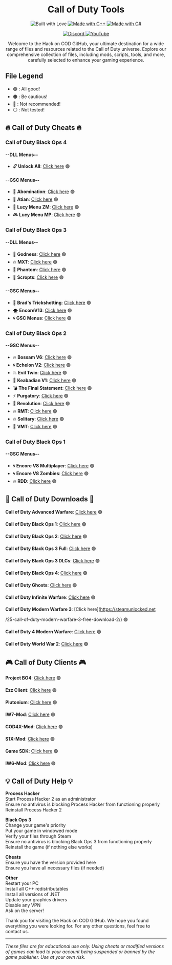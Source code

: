 <h1 align="center">Call of Duty Tools</h1>

<p align="center">
  <img src="https://forthebadge.com/images/badges/built-with-love.svg" alt="Built with Love">
  <a href="https://forthebadge.com"><img src="https://forthebadge.com/images/badges/made-with-c-plus-plus.svg" alt="Made with C++"></a>
  <a href="https://forthebadge.com"><img src="https://forthebadge.com/images/badges/made-with-c-sharp.svg" alt="Made with C#"></a>
</p>

<p align="center">
  <a href="https://discord.gg/cod-fr">
    <img src="https://img.shields.io/badge/Discord-5865F2?style=for-the-badge&logo=discord&logoColor=white" alt="Discord">
  </a>
  <a href="https://www.youtube.com/@OmegaSurCOD">
    <img src="https://img.shields.io/badge/YouTube-FF0000?style=for-the-badge&logo=youtube&logoColor=white" alt="YouTube">
  </a>
</p>

<p align="center">Welcome to the Hack on COD GitHub, your ultimate destination for a wide range of files and resources related to the Call of Duty universe. Explore our comprehensive collection of files, including mods, scripts, tools, and more, carefully selected to enhance your gaming experience.</p>

## File Legend
- 🟢 : All good!
- 🟠 : Be cautious!
- 🔴 : Not recommended!
- ⚪ : Not tested!

## 🔥 **Call of Duty Cheats** 🔥

### **Call of Duty Black Ops 4**

#### --DLL Menus--
- 🔓 **Unlock All**: [Click here](https://mega.nz/file/UasjBQJZ#3MT20fpnCZh3D73zBIh6yIX2yNT6Bh3SydtkG62DZMY) 🟢

#### --GSC Menus--
- 👹 **Abomination**: [Click here](https://github.com/SirCryptic/Abomination-Unofficial) 🟢
- 🌟 **Atian**: [Click here](https://github.com/ate47/t8-atian-menu) 🟢
- 👾 **Lucy Menu ZM**: [Click here](https://github.com/TheUnknownCod3r/BO4-Lucy-Menu) 🟢
- 🎮 **Lucy Menu MP**: [Click here](https://github.com/TheUnknownCod3r/BO4-Lucy-MP-Base) 🟢

### **Call of Duty Black Ops 3**

#### --DLL Menus--
- 💪 **Godness**: [Click here](https://pastebin.com/iUVPmvRx) 🟢
- 🔥 **MXT**: [Click here](https://www.mediafire.com/file/zq2w719xpfjpk05/MXT+1.1.2.zip/file) 🟢
- 👻 **Phantom**: [Click here](https://mega.nz/file/tWVkhRia#JehoVcYGJkFXhKOSiu0pSQTLBUaB3wIHuWPIwbzhP7I) 🟢
- 🎯 **Scropts**: [Click here](https://mega.nz/file/oaUmDRLb#lLC9fxgjiFBL09wjCOBr7B13OaoKrwLXXo3GzEr5UuU) 🟢

#### --GSC Menus--
- 🎯 **Brad's Trickshotting**: [Click here](https://steamcommunity.com/sharedfiles/filedetails/?id=2079910029&searchtext=Mod+Menu) 🟢
- 🌪️ **EncoreV13**: [Click here](https://steamcommunity.com/sharedfiles/filedetails/?id=794367203&searchtext=Mod+Menu) 🟢
- 🌀 **GSC Menus**: [Click here](https://www.mediafire.com/file/cgy6n21tlyy7bfm/GSC+injector.zip/file) 🟢

### **Call of Duty Black Ops 2**

#### --GSC Menus--
- 🔥 **Bossam V6**: [Click here](https://mega.nz/file/IkUkhK6L#4mFGX4J-cplFaGVuP2awBkyIapdy2vrrYApDrywXJPg) 🟢
- 🌀 **Echelon V2**: [Click here](https://www.mediafire.com/file/54t2l2h70f91emb/echelon_v2_mod_menu-compiled.gsc/file) 🟢
- 💥 **Evil Twin**: [Click here](https://www.mediafire.com/folder/powrexwrzut47/Evil+Twin+(V1)) 🟢
- 🌈 **Keabadian V1**: [Click here](https://www.mediafire.com/file/tuk22bp83ozkevw/Keabadian_v2.0.zip/file) 🟢
- 💣 **The Final Statement**: [Click here](https://www.mediafire.com/file/077hcbargt7pcq0/The_Final_Statement_0.5.rar/file) 🟢
- ⚡ **Purgatory**: [Click here](https://www.mediafire.com/file/dkmclt7y8fwm9k7/the_purgatory_mod_menu-compiled.gsc/file) 🟢
- 👑 **Revolution**: [Click here](https://www.mediafire.com/file/tvi6d23i0d6qc4n/Revolution_by_FBModderFresh.gscr/file) 🟢
- 🔥 **RMT**: [Click here](https://www.mediafire.com/file/ow37neconkyelr1/rmt_zombies_menu_v2.6_mod_menu-compiled.gsc/file) 🟢
- 🔥 **Solitary**: [Click here](https://www.mediafire.com/file/idvp40jtwyme4wq/solitary_mod_menu-compiled.gsc/file) 🟢
- 🔫 **VMT**: [Click here](https://www.mediafire.com/file/46f0gswvus88jpu/vmt_mod_menu-compiled.gsc/file) 🟢

### **Call of Duty Black Ops 1**

#### --GSC Menus--
- 🌀 **Encore V8 Multiplayer**: [Click here](https://www.mediafire.com/file/ufaqzg46s3b6zji/EncoreV8+Multiplayer.rar/file) 🟢
- 🌀 **Encore V8 Zombies**: [Click here](https://www.mediafire.com/file/z2l7dtufsyg2ejv/EncoreV8+Zombies.rar/file) 🟢
- 🔥 **RDD**: [Click here](https://github.com/roachnacs/redemption-bo1-gsc) 🟢

## 🚀 **Call of Duty Downloads** 🚀

**Call of Duty Advanced Warfare**: [Click here](https://mega.nz/file/0blT0ZQa#WUK0nwuWF5_tnt9NxjIFfesmDwkv2Gg_K-Qs_kXhmfU) 🟢

**Call of Duty Black Ops 1**: [Click here](https://mega.nz/file/UOF0ibKT#Z4SMTDrUJKjvnovsPEZ_W9rggrLRlJrwF7KCpiCw218) 🟢

**Call of Duty Black Ops 2**: [Click here](https://mega.nz/file/0GlxgBIR#RJoaHDXQIZDQ1F-crJvSkozAcYVhqeCzeVgGwSOoc_s) 🟢

**Call of Duty Black Ops 3 Full**: [Click here](https://mega.nz/file/dDl0xZIJ#Kcz4qQbukS5ua_SwFxug9Z5z3FfDEHCWGu2XJN_8frE) 🟢

**Call of Duty Black Ops 3 DLCs**: [Click here](https://drive.google.com/drive/folders/1Egn1SX3Bv8kkdsCJt4HuzdI-92V5c-z8?usp=drive_link) 🟢

**Call of Duty Black Ops 4**: [Click here](https://mega.nz/file/VbcnTYha#5jmDU9uuMQOpz-P2_RsdL7c7FtbXIhfXPiubCWLzheM) 🟢

**Call of Duty Ghosts**: [Click here](https://mega.nz/file/BacC0CyL#jin4L5h0ssD5J350V580SpdFg9_ZQQOzXhemQElAduA) 🟢

**Call of Duty Infinite Warfare**: [Click here](https://mega.nz/file/4PdiELjS#Cj9yGrkOPXDWnWRjeE1A66pl9u_UGIxOmWsQycjYvUo) 🟢

**Call of Duty Modern Warfare 3**: [Click here](https://steamunlocked.net

/25-call-of-duty-modern-warfare-3-free-download-2/) 🟢

**Call of Duty 4 Modern Warfare**: [Click here](https://www.mediafire.com/file/498gner89hj16mc/COD4.zip/file) 🟢

**Call of Duty World War 2**: [Click here](https://steamunlocked.net/b67926-call-of-duty-ww2-free-download/) 🟢

## 🎮 **Call of Duty Clients** 🎮

**Project BO4**: [Click here](https://github.com/project-bo4/shield-development) 🟢

**Ezz Client**: [Click here](https://github.com/Ezz-lol/boiii-free) 🟢

**Plutonium**: [Click here](https://plutonium.pw) 🟢

**IW7-Mod**: [Click here](https://mega.nz/file/BLtRUTbJ#RxN7dcWEdlUtqRT1caQbtAvGdFWIiqHQF3kuM9ym-x0) 🟢

**COD4X-Mod**: [Click here](https://cod4x.ovh/t/releases/24) 🟢

**S1X-Mod**: [Click here](https://mega.nz/file/sflhEByC#uvY4sFzEEFx2MBSUDJTMZWl3Vifdr-H-v6BgqphjTBQ) 🟢

**Game SDK**: [Click here](https://mega.nz/file/UDFm1b7Y#rYrTejV-Im2e55WFkV9dQActOzRZ4v8hqSwhcWAaJL8) 🟢

**IW6-Mod**: [Click here](https://mega.nz/file/UDFm1b7Y#rYrTejV-Im2e55WFkV9dQActOzRZ4v8hqSwhcWAaJL8) 🟢

## 💡 **Call of Duty Help** 💡

**Process Hacker** <br>
Start Process Hacker 2 as an administrator <br>
Ensure no antivirus is blocking Process Hacker from functioning properly <br>
Reinstall Process Hacker 2

**Black Ops 3** <br>
Change your game's priority <br>
Put your game in windowed mode <br>
Verify your files through Steam <br>
Ensure no antivirus is blocking Black Ops 3 from functioning properly <br>
Reinstall the game (if nothing else works)

**Cheats** <br>
Ensure you have the version provided here <br>
Ensure you have all necessary files (if needed)

**Other** <br>
Restart your PC <br>
Install all C++ redistributables <br>
Install all versions of .NET <br>
Update your graphics drivers <br>
Disable any VPN <br>
Ask on the server!

Thank you for visiting the Hack on COD GitHub. We hope you found everything you were looking for. For any other questions, feel free to contact us.

---

*These files are for educational use only. Using cheats or modified versions of games can lead to your account being suspended or banned by the game publisher. Use at your own risk.*

</div>
